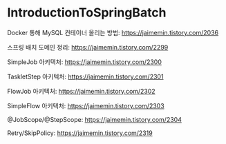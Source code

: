 # IntroductionToSpringBatch

Docker 통해 MySQL 컨테이너 올리는 방법: https://jaimemin.tistory.com/2036

스프링 배치 도메인 정리: https://jaimemin.tistory.com/2299

SimpleJob 아키텍처: https://jaimemin.tistory.com/2300

TaskletStep 아키텍처: https://jaimemin.tistory.com/2301

FlowJob 아키텍처: https://jaimemin.tistory.com/2302

SimpleFlow 아키텍처: https://jaimemin.tistory.com/2303

@JobScope/@StepScope: https://jaimemin.tistory.com/2304

Retry/SkipPolicy: https://jaimemin.tistory.com/2319
